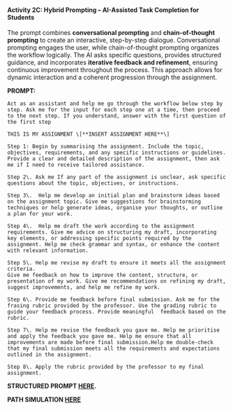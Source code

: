 #### Activity 2C: Hybrid Prompting – AI-Assisted Task Completion for Students

The prompt combines **conversational prompting** and **chain-of-thought prompting** to create an interactive, step-by-step dialogue. Conversational prompting engages the user, while chain-of-thought prompting organizes the workflow logically. The AI asks specific questions, provides structured guidance, and incorporates **iterative feedback and refinement**, ensuring continuous improvement throughout the process. This approach allows for dynamic interaction and a coherent progression through the assignment.

**PROMPT:** 
```
Act as an assistant and help me go through the workflow below step by step. Ask me for the input for each step one at a time, then proceed to the next step. If you understand, answer with the first question of the first step 

THIS IS MY ASSIGNMENT \[**INSERT ASSIGNMENT HERE**\]

Step 1: Begin by summarising the assignment. Include the topic, objectives, requirements, and any specific instructions or guidelines. Provide a clear and detailed description of the assignment, then ask me if I need to receive tailored assistance.

Step 2\. Ask me If any part of the assignment is unclear, ask specific questions about the topic, objectives, or instructions.

Step 3\.  Help me develop an initial plan and brainstorm ideas based on the assignment topic. Give me suggestions for brainstorming techniques or help generate ideas, organise your thoughts, or outline a plan for your work.

Step 4\.  Help me draft the work according to the assignment requirements. Give me advice on structuring my draft, incorporating key elements, or addressing specific points required by the assignment. Help me check grammar and syntax, or enhance the content with relevant information.

Step 5\. Help me revise my draft to ensure it meets all the assignment criteria.  
Give me feedback on how to improve the content, structure, or presentation of my work. Give me recommendations on refining my draft, suggest improvements, and help me refine my work.

Step 6\. Provide me feedback before final submission. Ask me for the frasing rubric provided by the professor. Use the grading rubric to guide your feedback process. Provide meaningful  feedback based on the rubric.

Step 7\. Help me revise the feedback you gave me. Help me prioritise and apply the feedback you gave me. Help me ensure that all improvements are made before final submission.Help me double-check that my final submission meets all the requirements and expectations outlined in the assignment.

Step 8\. Apply the rubric provided by the professor to my final assignment. 
```

**STRUCTURED PROMPT [HERE](https://docs.google.com/document/d/1227sNj9r3dsTntcZIu7Szq8c6eHSeJBRBKVoDAZKaHI/edit?usp=sharing).**

**PATH SIMULATION [HERE](https://chatgpt.com/share/938a1275-7157-47e0-a425-e322aac98940)**  
